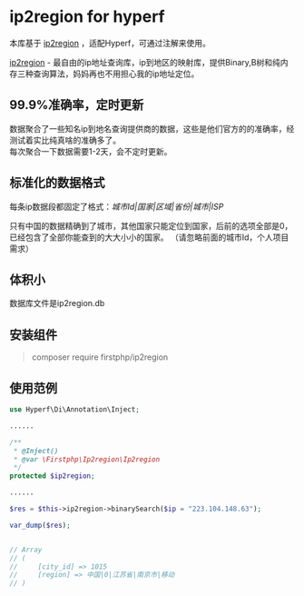 # ip2region for hyperf

本库基于 [ip2region](https://github.com/lionsoul2014/ip2region) ，适配Hyperf，可通过注解来使用。

[ip2region](https://github.com/lionsoul2014/ip2region) - 最自由的ip地址查询库，ip到地区的映射库，提供Binary,B树和纯内存三种查询算法，妈妈再也不用担心我的ip地址定位。

## 99.9%准确率，定时更新

数据聚合了一些知名ip到地名查询提供商的数据，这些是他们官方的的准确率，经测试着实比纯真啥的准确多了。<br />
每次聚合一下数据需要1-2天，会不定时更新。

## 标准化的数据格式

每条ip数据段都固定了格式：_城市Id|国家|区域|省份|城市|ISP_

只有中国的数据精确到了城市，其他国家只能定位到国家，后前的选项全部是0，已经包含了全部你能查到的大大小小的国家。
（请忽略前面的城市Id，个人项目需求）

## 体积小

数据库文件是ip2region.db

## 安装组件
>composer require firstphp/ip2region

## 使用范例
```php
use Hyperf\Di\Annotation\Inject;

......

/**
 * @Inject()
 * @var \Firstphp\Ip2region\Ip2region
 */
protected $ip2region;

......

$res = $this->ip2region->binarySearch($ip = "223.104.148.63");

var_dump($res);


// Array
// (
//     [city_id] => 1015
//     [region] => 中国|0|江苏省|南京市|移动
// )

```

